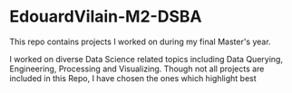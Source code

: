 # EdouardVilain-M2-DSBA
This repo contains projects I worked on during my final Master's year. 

I worked on diverse Data Science related topics including Data Querying, Engineering, Processing and Visualizing. Though not all projects are included in this Repo, I have chosen the ones which highlight best 
